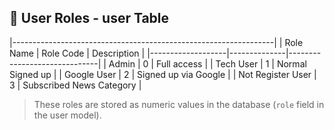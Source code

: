 ## 🔐 User Roles - user Table
|-----------------------------------------------------------------|
| Role Name         |  Role Code   | Description                  |
|-------------------|--------------|------------------------------|
| Admin             |      0       | Full access                  |
| Tech User         |      1       | Normal Signed up             |
| Google User       |      2       | Signed up via Google         |
| Not Register User |      3       | Subscribed News Category     |

> These roles are stored as numeric values in the database (`role` field in the user model).
